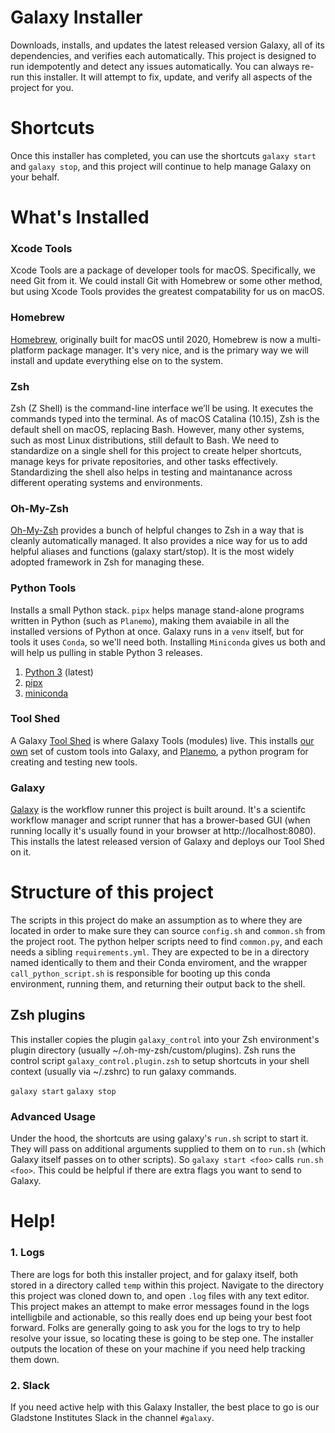 # Galaxy Installer
Downloads, installs, and updates the latest released version Galaxy, all of its dependencies, and verifies each automatically. This project is designed to run idempotently and detect any issues automatically.
You can always re-run this installer. It will attempt to fix, update, and verify all aspects of the project for you.

# Shortcuts
Once this installer has completed, you can use the shortcuts `galaxy start` and `galaxy stop`, and this project will continue to help manage Galaxy on your behalf.

# What's Installed

### Xcode Tools
Xcode Tools are a package of developer tools for macOS. Specifically, we need Git from it. We could install Git with Homebrew or some other method, but using Xcode Tools provides the greatest compatability for us on macOS.

### Homebrew
[Homebrew](https://brew.sh), originally built for macOS until 2020, Homebrew is now a multi-platform package manager. It's very nice, and is the primary way we will install and update everything else on to the system.

### Zsh
Zsh (Z Shell) is the command-line interface we’ll be using. It executes the commands typed into the terminal. As of macOS Catalina (10.15), Zsh is the default shell on macOS, replacing Bash. However, many other systems, such as most Linux distributions, still default to Bash. We need to standardize on a single shell for this project to create helper shortcuts, manage keys for private repositories, and other tasks effectively. Standardizing the shell also helps in testing and maintanance across different operating systems and environments. 

### Oh-My-Zsh
[Oh-My-Zsh](https://ohmyz.sh) provides a bunch of helpful changes to Zsh in a way that is cleanly automatically managed. It also provides a nice way for us to add helpful aliases and functions (galaxy start/stop). It is the most widely adopted framework in Zsh for managing these.

### Python Tools
Installs a small Python stack.
`pipx` helps manage stand-alone programs written in Python (such as `Planemo`), making them avaiabile in all the installed versions of Python at once. Galaxy runs in a `venv` itself, but for tools it uses `Conda`, so we'll need both. Installing `Miniconda` gives us both and will help us pulling in stable Python 3 releases.
1. [Python 3](https://www.python.org) (latest)
2. [pipx](https://github.com/pypa/pipx)
3. [miniconda](https://docs.anaconda.com/free/miniconda/)

### Tool Shed
A Galaxy [Tool Shed](https://galaxyproject.org/toolshed/) is where Galaxy Tools (modules) live. This installs [our own](https://github.com/finkbeiner-lab/Galaxy_Tool_Shed) set of custom tools into Galaxy, and [Planemo](https://planemo.readthedocs.io/en/latest/writing_standalone.html), a python program for creating and testing new tools.

### Galaxy
[Galaxy](https://github.com/galaxyproject/galaxy) is the workflow runner this project is built around. It's a scientifc workflow manager and script runner that has a brower-based GUI (when running locally it's usually found in your browser at http://localhost:8080). This installs the latest released version of Galaxy and deploys our Tool Shed on it.


# Structure of this project
The scripts in this project do make an assumption as to where they are located in order to make sure they can source `config.sh` and `common.sh` from the project root. The python helper scripts need to find `common.py`, and each needs a sibling `requirements.yml`. They are expected to be in a directory named identically to them and their Conda enviroment, and the wrapper `call_python_script.sh` is responsible for booting up this conda environment, running them, and returning their output back to the shell.

## Zsh plugins
This installer copies the plugin `galaxy_control` into your Zsh environment's plugin directory (usually ~/.oh-my-zsh/custom/plugins). Zsh runs the control script `galaxy_control.plugin.zsh` to setup shortcuts in your shell context (usually via ~/.zshrc) to run galaxy commands.

```galaxy start```
```galaxy stop```

### Advanced Usage
Under the hood, the shortcuts are using galaxy's `run.sh` script to start it. They will pass on additional arguments supplied to them on to `run.sh` (which Galaxy itself passes on to other scripts). So `galaxy start <foo>` calls `run.sh <foo>`. This could be helpful if there are extra flags you want to send to Galaxy.

# Help!
### 1. Logs
There are logs for both this installer project, and for galaxy itself, both stored in a directory called `temp` within this project. Navigate to the directory this project was cloned down to, and open `.log` files with any text editor. This project makes an attempt to make error messages found in the logs intelligbile and actionable, so this really does end up being your best foot forward. Folks are generally going to ask you for the logs to try to help resolve your issue, so locating these is going to be step one. The installer outputs the location of these on your machine if you need help tracking them down.

### 2. Slack
If you need active help with this Galaxy Installer, the best place to go is our Gladstone Institutes Slack in the channel `#galaxy`.
